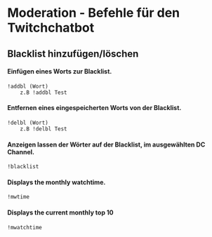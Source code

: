 # Moderation - Befehle für den Twitchchatbot

## **Blacklist  hinzufügen/löschen**

#### Einfügen eines Worts zur Blacklist.<br>

```
!addbl (Wort)   
    z.B !addbl Test
```      
#### Entfernen eines eingespeicherten Worts von der Blacklist.<br>

```
!delbl (Wort)
    z.B !delbl Test 
```      
#### Anzeigen lassen der Wörter auf der Blacklist, im ausgewählten DC Channel.<br>

```
!blacklist
```
#### Displays the monthly watchtime. <br>

```
!mwtime
```
#### Displays the current monthly top 10

```
!mwatchtime
```